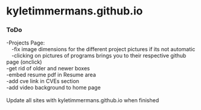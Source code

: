 # kyletimmermans.github.io


### ToDo

<div>-Projects Page:</div>
<div>&ensp;&ensp;-fix image dimensions for the different project pictures if its not automatic</div>
<div>&ensp;&ensp;-clicking on pictures of programs brings you to their respective github page (onclick)</div>
<div>-get rid of older and newer boxes</div>
<div>-embed resume pdf in Resume area</div>
<div>-add cve link in CVEs section</div>
<div>-add video background to home page</div>

</br>

<div>Update all sites with kyletimmermans.github.io when finished</div>

